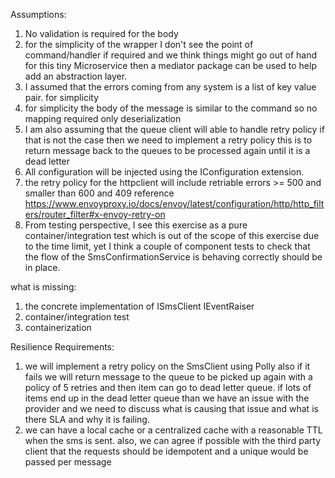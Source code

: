 Assumptions:
1) No validation is required for the body
2) for the simplicity of the wrapper I don't see the point of command/handler if required and we think things might go out of hand for this tiny Microservice then a mediator package can be used to help add an abstraction layer.
3) I assumed that the errors coming from any system is a list of key value pair. for simplicity
4) for simplicity the body of the message is similar to the command so no mapping required only deserialization
5) I am also assuming that the queue client will able to handle retry policy if that is not the case then we need to implement a retry policy this is to return message back to the queues to be processed again until it is a dead letter
6) All configuration will be injected using the IConfiguration extension.
7) the retry policy for the httpclient will include retriable errors >= 500 and smaller than 600 and 409 reference https://www.envoyproxy.io/docs/envoy/latest/configuration/http/http_filters/router_filter#x-envoy-retry-on
8) From testing perspective, I see this exercise as a pure container/integration test which is out of the scope of this exercise due to the time limit, yet I think a couple of component tests to check that the flow of the SmsConfirmationService is behaving correctly should be in place. 

what is missing:
1) the concrete implementation of ISmsClient IEventRaiser
2) container/integration test
3) containerization 


Resilience Requirements:
1) we will implement a retry policy on the SmsClient using Polly also if it fails we will return message to the queue to be picked up again with a policy of 5 retries and then item can go to dead letter queue. if lots of items end up in the dead letter queue than we have an issue with the provider and we need to discuss what is causing that issue and what is there SLA and why it is failing.
2) we can have a local cache or a centralized cache with a reasonable TTL when the sms is sent. also, we can agree if possible with the third party client that the requests should be idempotent and a unique would be passed per message



